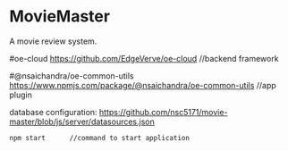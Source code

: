 # MovieMaster 

A movie review system.

#oe-cloud  https://github.com/EdgeVerve/oe-cloud  //backend framework

#@nsaichandra/oe-common-utils https://www.npmjs.com/package/@nsaichandra/oe-common-utils //app plugin

database configuration: https://github.com/nsc5171/movie-master/blob/js/server/datasources.json


```
npm start      //command to start application
```
